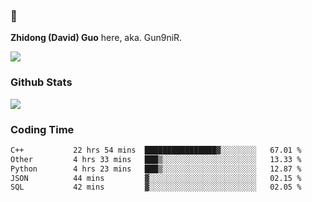 ### 👋 

**Zhidong (David) Guo** here, aka. Gun9niR.

![](https://komarev.com/ghpvc/?username=Gun9niR&label=Total+Views)

### Github Stats

<img src="https://github-readme-stats.vercel.app/api?username=Gun9niR&count_private=true&show_icons=true&theme=vue-dark&hide_title=true">

### Coding Time

<!--START_SECTION:waka-->

```txt
C++           22 hrs 54 mins  ████████████████▓░░░░░░░░   67.01 %
Other         4 hrs 33 mins   ███▒░░░░░░░░░░░░░░░░░░░░░   13.33 %
Python        4 hrs 23 mins   ███▒░░░░░░░░░░░░░░░░░░░░░   12.87 %
JSON          44 mins         ▓░░░░░░░░░░░░░░░░░░░░░░░░   02.15 %
SQL           42 mins         ▓░░░░░░░░░░░░░░░░░░░░░░░░   02.05 %
```

<!--END_SECTION:waka-->
